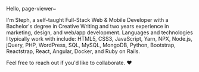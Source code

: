 Hello, page-viewer~

I'm Steph, a self-taught Full-Stack Web & Mobile Developer with a Bachelor's degree in Creative Writing and two years experience in marketing, design, and web/app development. Languages and technologies I typically work with include: HTML5, CSS3, JavaScript, Yarn, NPX, Node.js, jQuery, PHP, WordPress, SQL, MySQL, MongoDB, Python, Bootstrap, Reactstrap, React, Angular, Docker, and Ruby on Rails.

Feel free to reach out if you'd like to collaborate. :heart:
